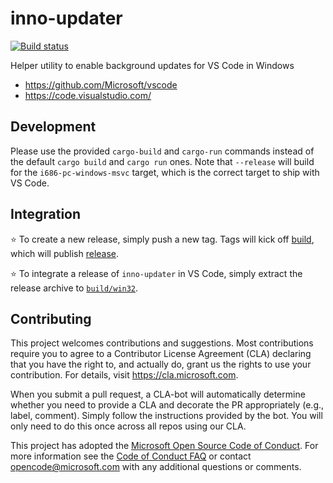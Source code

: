 # inno-updater

[![Build status](https://ci.appveyor.com/api/projects/status/q3a8vi08gsgqc478?svg=true)](https://ci.appveyor.com/project/VSCode/inno-updater)

Helper utility to enable background updates for VS Code in Windows

- https://github.com/Microsoft/vscode
- https://code.visualstudio.com/

## Development

Please use the provided `cargo-build` and `cargo-run` commands instead of the default `cargo build` and `cargo run` ones. Note that `--release` will build for the `i686-pc-windows-msvc` target, which is the correct target to ship with VS Code.

## Integration

⭐️ To create a new release, simply push a new tag. Tags will kick off [build](https://ci.appveyor.com/project/VSCode/inno-updater), which will publish [release](https://github.com/Microsoft/inno-updater/releases).

⭐️ To integrate a release of `inno-updater` in VS Code, simply extract the release archive to [`build/win32`](https://github.com/Microsoft/vscode/tree/master/build/win32).

## Contributing

This project welcomes contributions and suggestions.  Most contributions require you to agree to a
Contributor License Agreement (CLA) declaring that you have the right to, and actually do, grant us
the rights to use your contribution. For details, visit https://cla.microsoft.com.

When you submit a pull request, a CLA-bot will automatically determine whether you need to provide
a CLA and decorate the PR appropriately (e.g., label, comment). Simply follow the instructions
provided by the bot. You will only need to do this once across all repos using our CLA.

This project has adopted the [Microsoft Open Source Code of Conduct](https://opensource.microsoft.com/codeofconduct/).
For more information see the [Code of Conduct FAQ](https://opensource.microsoft.com/codeofconduct/faq/) or
contact [opencode@microsoft.com](mailto:opencode@microsoft.com) with any additional questions or comments.
